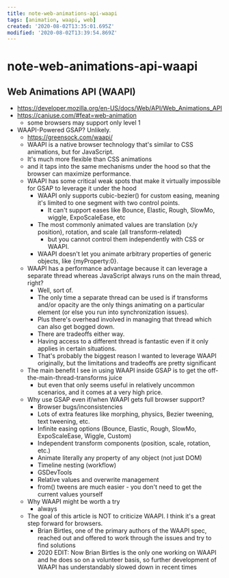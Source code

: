 ```yaml
---
title: note-web-animations-api-waapi
tags: [animation, waapi, web]
created: '2020-08-02T13:35:01.695Z'
modified: '2020-08-02T13:39:54.869Z'
---
```


# note-web-animations-api-waapi

## Web Animations API (WAAPI)

- https://developer.mozilla.org/en-US/docs/Web/API/Web_Animations_API
- https://caniuse.com/#feat=web-animation
  - some browsers may support only level 1
- WAAPI-Powered GSAP? Unlikely.
  - https://greensock.com/waapi/
  - WAAPI is a native browser technology that's similar to CSS animations, but for JavaScript.
  - It's much more flexible than CSS animations 
  - and it taps into the same mechanisms under the hood so that the browser can maximize performance.
  - WAAPI has some critical weak spots that make it virtually impossible for GSAP to leverage it under the hood
    - WAAPI only supports cubic-bezier() for custom easing, meaning it's limited to one segment with two control points.
      - It can't support eases like Bounce, Elastic, Rough, SlowMo, wiggle, ExpoScaleEase, etc
    - The most commonly animated values are translation (x/y position), rotation, and scale (all transform-related)
      - but you cannot control them independently with CSS or WAAPI.
    - WAAPI doesn't let you animate arbitrary properties of generic objects, like {myProperty:0}.
  - WAAPI has a performance advantage because it can leverage a separate thread whereas JavaScript always runs on the main thread, right? 
    - Well, sort of. 
    - The only time a separate thread can be used is if transforms and/or opacity are the only things animating on a particular element (or else you run into synchronization issues). 
    - Plus there's overhead involved in managing that thread which can also get bogged down. 
    - There are tradeoffs either way. 
    - Having access to a different thread is fantastic even if it only applies in certain situations. 
    - That's probably the biggest reason I wanted to leverage WAAPI originally, but the limitations and tradeoffs are pretty significant 
  - The main benefit I see in using WAAPI inside GSAP is to get the off-the-main-thread-transforms juice 
    - but even that only seems useful in relatively uncommon scenarios, and it comes at a very high price.
  - Why use GSAP even if/when WAAPI gets full browser support?
    - Browser bugs/inconsistencies
    - Lots of extra features like morphing, physics, Bezier tweening, text tweening, etc.
    - Infinite easing options (Bounce, Elastic, Rough, SlowMo, ExpoScaleEase, Wiggle, Custom)
    - Independent transform components (position, scale, rotation, etc.)
    - Animate literally any property of any object (not just DOM)
    - Timeline nesting (workflow)
    - GSDevTools
    - Relative values and overwrite management
    - from() tweens are much easier - you don't need to get the current values yourself
  - Why WAAPI might be worth a try
    - always 
  - The goal of this article is NOT to criticize WAAPI. I think it's a great step forward for browsers.
    - Brian Birtles, one of the primary authors of the WAAPI spec, reached out and offered to work through the issues and try to find solutions
    - 2020 EDIT: Now Brian Birtles is the only one working on WAAPI and he does so on a volunteer basis, so further development of WAAPI has understandably slowed down in recent times
